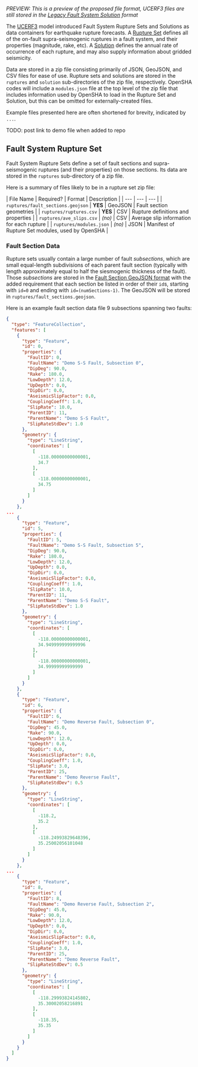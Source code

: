 _PREVIEW: This is a preview of the proposed file format, UCERF3 files are still stored in the [Legacy Fault System Solution](Legacy-Fault-System-Solution) format_

The [UCERF3](https://wgcep.org/UCERF3) model introduced Fault System Rupture Sets and Solutions as data containers for earthquake rupture forecasts. A [Rupture Set](#fault-system-rupture-set) defines all of the on-fault supra-seismogenic ruptures in a fault system, and their properties (magnitude, rake, etc). A [Solution](#fault-system-solution) defines the annual rate of occurrence of each rupture, and may also supply information about gridded seismicity.

Data are stored in a zip file consisting primarily of JSON, GeoJSON, and CSV files for ease of use. Rupture sets and solutions are stored in the `ruptures` and `solution` sub-directories of the zip file, respectively. OpenSHA codes will include a `modules.json` file at the top level of the zip file that includes information used by OpenSHA to load in the Rupture Set and Solution, but this can be omitted for externally-created files.

Example files presented here are often shortened for brevity, indicated by `...`.

TODO: post link to demo file when added to repo

## Fault System Rupture Set

Fault System Rupture Sets define a set of fault sections and supra-seismogenic ruptures (and their properties) on those sections. Its data are stored in the `ruptures` sub-directory of a zip file.

Here is a summary of files likely to be in a rupture set zip file:

| File Name | Required? | Format | Description |
| --- | --- | --- |
| `ruptures/fault_sections.geojson` | **YES** | GeoJSON | Fault section geometries |
| `ruptures/ruptures.csv` | **YES** | CSV | Rupture definitions and properties |
| `ruptures/ave_slips.csv` | _(no)_ | CSV | Average slip information for each rupture |
| `ruptures/modules.json` | _(no)_ | JSON | Manifest of Rupture Set modules, used by OpenSHA |

### Fault Section Data

Rupture sets usually contain a large number of fault _subsections_, which are small equal-length subdivisions of each parent fault section (typically with length approximately equal to half the siesmogenic thickness of the fault). Those _subsections_ are stored in the [Fault Section GeoJSON format](Geospatial-File-Formats#fault-data) with the added requirement that each section be listed in order of their `id`s, starting with `id=0` and ending with `id=(numSections-1)`. The GeoJSON will be stored in `ruptures/fault_sections.geojson`.

Here is an example fault section data file 9 subsections spanning two faults:

```json
{
  "type": "FeatureCollection",
  "features": [
    {
      "type": "Feature",
      "id": 0,
      "properties": {
        "FaultID": 0,
        "FaultName": "Demo S-S Fault, Subsection 0",
        "DipDeg": 90.0,
        "Rake": 180.0,
        "LowDepth": 12.0,
        "UpDepth": 0.0,
        "DipDir": 0.0,
        "AseismicSlipFactor": 0.0,
        "CouplingCoeff": 1.0,
        "SlipRate": 10.0,
        "ParentID": 11,
        "ParentName": "Demo S-S Fault",
        "SlipRateStdDev": 1.0
      },
      "geometry": {
        "type": "LineString",
        "coordinates": [
          [
            -118.00000000000001,
            34.7
          ],
          [
            -118.00000000000001,
            34.75
          ]
        ]
      }
    },
...
    {
      "type": "Feature",
      "id": 5,
      "properties": {
        "FaultID": 5,
        "FaultName": "Demo S-S Fault, Subsection 5",
        "DipDeg": 90.0,
        "Rake": 180.0,
        "LowDepth": 12.0,
        "UpDepth": 0.0,
        "DipDir": 0.0,
        "AseismicSlipFactor": 0.0,
        "CouplingCoeff": 1.0,
        "SlipRate": 10.0,
        "ParentID": 11,
        "ParentName": "Demo S-S Fault",
        "SlipRateStdDev": 1.0
      },
      "geometry": {
        "type": "LineString",
        "coordinates": [
          [
            -118.00000000000001,
            34.949999999999996
          ],
          [
            -118.00000000000001,
            34.99999999999999
          ]
        ]
      }
    },
    {
      "type": "Feature",
      "id": 6,
      "properties": {
        "FaultID": 6,
        "FaultName": "Demo Reverse Fault, Subsection 0",
        "DipDeg": 45.0,
        "Rake": 90.0,
        "LowDepth": 12.0,
        "UpDepth": 0.0,
        "DipDir": 0.0,
        "AseismicSlipFactor": 0.0,
        "CouplingCoeff": 1.0,
        "SlipRate": 3.0,
        "ParentID": 25,
        "ParentName": "Demo Reverse Fault",
        "SlipRateStdDev": 0.5
      },
      "geometry": {
        "type": "LineString",
        "coordinates": [
          [
            -118.2,
            35.2
          ],
          [
            -118.24993829648396,
            35.25002056101048
          ]
        ]
      }
    },
...
    {
      "type": "Feature",
      "id": 8,
      "properties": {
        "FaultID": 8,
        "FaultName": "Demo Reverse Fault, Subsection 2",
        "DipDeg": 45.0,
        "Rake": 90.0,
        "LowDepth": 12.0,
        "UpDepth": 0.0,
        "DipDir": 0.0,
        "AseismicSlipFactor": 0.0,
        "CouplingCoeff": 1.0,
        "SlipRate": 3.0,
        "ParentID": 25,
        "ParentName": "Demo Reverse Fault",
        "SlipRateStdDev": 0.5
      },
      "geometry": {
        "type": "LineString",
        "coordinates": [
          [
            -118.29993824145802,
            35.30002058216891
          ],
          [
            -118.35,
            35.35
          ]
        ]
      }
    }
  ]
}
```


